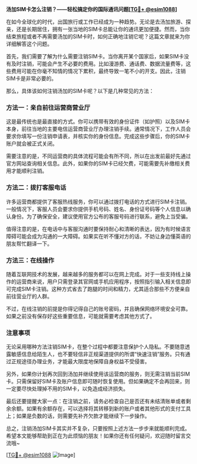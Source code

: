 **汤加SIM卡怎么注销？——轻松搞定你的国际通讯问题[[TG💪+ @esim1088](https://t.me/s/esim1088)]**

在如今全球化的时代，出国旅行或工作已经成为一种趋势。无论是去汤加旅游、探亲，还是长期居住，拥有一张当地的SIM卡总能让你的通讯更加便捷。然而，当你结束旅程或者不再需要汤加的SIM卡时，如何正确地注销它呢？这篇文章就来为你详细解答这个问题。

首先，我们需要了解为什么需要注销SIM卡。当你离开某个国家后，如果SIM卡没有及时注销，可能会产生不必要的费用。比如漫游费、通话费、数据流量费等，这些费用可能在你毫不知情的情况下累积，最终导致一笔不小的开支。因此，注销SIM卡是非常必要的。

那么，具体该如何注销汤加的SIM卡呢？以下是几种常见的方法：

### 方法一：亲自前往运营商营业厅

这是最传统也是最直接的方式。你可以携带有效的身份证件（如护照）以及SIM卡本身，前往当地的主要电信运营商营业厅办理注销手续。通常情况下，工作人员会要求你填写一份注销申请表，并核实你的身份信息。完成这些步骤后，你的SIM卡账户就会被正式关闭。

需要注意的是，不同运营商的具体流程可能会有所不同，所以在出发前最好先通过官方网站查询相关信息。此外，如果你的SIM卡已经欠费，可能需要先补缴相关费用才能顺利注销。

### 方法二：拨打客服电话

许多运营商都提供了客服热线服务，你可以通过拨打电话的方式进行SIM卡注销。一般情况下，客服人员会要求你提供手机号码、姓名、身份证号码等个人信息以确认身份。为了确保安全，建议使用官方公布的客服号码进行联系，避免上当受骗。

值得注意的是，在电话中与客服沟通时要保持耐心和清晰的表达，因为有时候语言障碍可能会成为沟通的一大障碍。如果实在听不懂对方的话，不妨让身边懂英语的朋友帮忙翻译一下。

### 方法三：在线操作

随着互联网技术的发展，越来越多的服务都可以在网上完成。对于一些支持线上操作的运营商来说，用户只需登录其官网或手机应用程序，按照指引输入相关信息即可完成SIM卡注销。这种方式省去了跑腿的时间和精力，尤其适合那些不方便亲自前往营业厅的人群。

不过，在线注销的前提是你得记得自己的账号密码，并且确保网络环境安全可靠。如果之前没有保存好这些重要信息，可能就需要考虑其他方式了。

### 注意事项

无论采用哪种方法注销SIM卡，在整个过程中都要注意保护个人隐私。不要随意透露敏感信息给陌生人，也不要轻信非正规渠道提供的所谓“快速注销”服务。只有通过正规途径办理业务，才能最大限度地保障自身权益不受侵害。

另外，如果你计划再次回到汤加并继续使用该运营商的服务，则无需注销当前SIM卡。只需保留好SIM卡及账户信息即可随时恢复使用。但如果确定不会再回来，则一定要尽快处理掉不用的SIM卡，以免造成经济损失。

最后还要提醒大家一点：在注销之前，请务必检查自己是否还有未结清账单或者剩余余额。如果有余额存在，可以选择将其转移到新的账户或者其他形式的支付工具上；如果是负数的话，则需要先补齐欠款才能继续下一步操作。

总之，注销汤加SIM卡其实并不复杂，只要按照上述方法一步步来就能顺利完成。希望本文能够帮助到正在为此烦恼的朋友！如果你还有任何疑问，欢迎随时留言交流哦~

[[TG💪+ @esim1088](https://t.me/s/esim1088) ![Image](https://i.postimg.cc/4NQfJmqS/Snipaste-2025-05-13-00-14-12.png)]